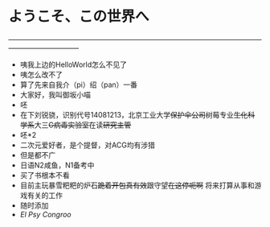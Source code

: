 # ようこそ、この世界へ
——————————————————————————————————————————————
* 咦我上边的HelloWorld怎么不见了
* 咦怎么改不了
* 算了先来自我介（pi）绍（pan）一番
* 大家好，我叫御坂小喵
 * 呸
* 在下刘锐骁，识别代号14081213，北京工业大学~~保护伞公司~~树莓专业~~生化科学系~~大三~~G病毒实验室~~在读~~研究主管~~
 * 呸*2
* 二次元爱好者，是个提督，对ACG均有涉猎
 * 但是都不广
* 日语N2咸鱼，N1备考中
 * 买了书根本不看
* 目前主玩暴雪粑粑的炉石~~跪着开包真有效~~跟守望~~在这停呃啊~~ 将来打算从事和游戏有关的工作
* 随时添加
* *El Psy Congroo*
